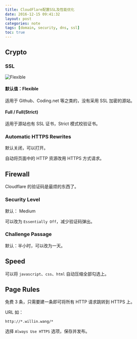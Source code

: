 ```yaml
---
title: CloudFlare配置SSL及性能优化
date: 2016-12-15 09:41:32
layout: post
categories: note
tags: [domain, security, dns, ssl]
toc: true
---
```


## Crypto

### SSL

![Flexible](https://www.cloudflare.com/a/static/images/ssl/ssl.png)

#### 默认值：Flexible

适用于 Github、Coding.net 等之类的，没有采用 SSL 加密的源站。

#### Full / Full(Strict)

适用于源站也有 SSL 证书，Strict 模式校验证书。

<!-- more -->

### Automatic HTTPS Rewrites

默认关闭，可以打开。

自动将页面中的 HTTP 资源改用 HTTPS 方式请求。

## Firewall

Cloudflare 的验证码是最烦的东西了。

### Security Level

默认： Medium

可以改为 `Essentially Off`，减少验证码弹出。

### Challenge Passage

默认：半小时，可以改为一天。

## Speed

可以将 `javascript`、`css`、`html` 自动压缩全部勾选上。

## Page Rules

免费 3 条，只需要建一条即可将所有 HTTP 请求跳转到 HTTPS 上。

URL 如：

```
http://*.willin.wang/*
```

选择 `Always Use HTTPS` 选项，保存并发布。
